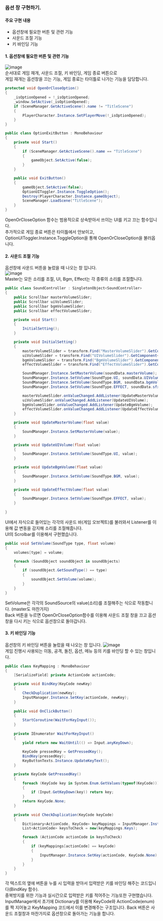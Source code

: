 ### 옵션 창 구현하기.    
#### 주요 구현 내용    
- 옵션창에 필요한 버튼 및 관련 기능
- 사운드 조절 기능
- 키 바인딩 기능

#### 1. 옵션창에 필요한 버튼 및 관련 기능 
![image](https://github.com/user-attachments/assets/a5b0258e-ff23-4e12-bd01-6c137872231a)    
순서대로 게임 재개, 사운드 조절, 키 바인딩, 게임 종료 버튼으로    
게임 재개는 옵션창을 끄는 기능, 게임 종료는 타이틀로 나가는 기능을 담당합니다.    
```csharp
protected void OpenOrCloseOption()
{
    _isOptionOpened = !_isOptionOpened;
    _window.SetActive(_isOptionOpened);
    if (SceneManager.GetActiveScene().name != "TitleScene")
    {
        PlayerCharacter.Instance.SetPlayerMove(!_isOptionOpened);
    }
}
```
```csharp
public class OptionExitButton : MonoBehaviour
{
    private void Start()
    {
        if (SceneManager.GetActiveScene().name == "TitleScene")
        {
            gameObject.SetActive(false);
        }
    }

    public void ExitButton()
    {
        gameObject.SetActive(false);
        OptionUIToggler.Instance.ToggleOption();
        Destroy(PlayerCharacter.Instance.gameObject);
        SceneManager.LoadScene("TitleScene");
    }
}
```
OpenOrCloseOption 함수는 범용적으로 상속받아서 쓰이는 UI를 키고 끄는 함수입니다.    
추가적으로 게임 종료 버튼은 타이틀에서 안보이고, OptionUIToggler.Instance.ToggleOption을 통해 OpenOrCloseOption을 불러옵니다.


#### 2. 사운드 조절 기능    
옵션창에 사운드 버튼을 눌렀을 때 나오는 창 입니다.    
![image](https://github.com/user-attachments/assets/1ac9106d-8b54-4a08-83cd-5ad387e5b063)    
Master는 모든 소리를 조절, UI, Bgm, Effect는 각 종류의 소리를 조절합니다.
```csharp
public class SoundController : SingletonObject<SoundController>
{
    public Scrollbar masterVolumeSlider;
    public Scrollbar uiVolumeSlider;
    public Scrollbar bgmVolumeSlider;
    public Scrollbar effectVolumeSlider;

    private void Start()
    {
        InitialSetting();
    }

    private void InitialSetting()
    {
        masterVolumeSlider = transform.Find("MasterVolumeSlider").GetComponent<Scrollbar>();
        uiVolumeSlider = transform.Find("UIVolumeSlider").GetComponent<Scrollbar>();
        bgmVolumeSlider = transform.Find("BgmVolumeSlider").GetComponent<Scrollbar>();
        effectVolumeSlider = transform.Find("EffectVolumeSlider").GetComponent<Scrollbar>();

        SoundManager.Instance.SetMasterVolume(soundData.masterVolume);
        SoundManager.Instance.SetVolume(SoundType.UI, soundData.UIVolume);
        SoundManager.Instance.SetVolume(SoundType.BGM, soundData.bgmVolume);
        SoundManager.Instance.SetVolume(SoundType.EFFECT, soundData.sfxVolume);

        masterVolumeSlider.onValueChanged.AddListener(UpdateMasterVolume);
        uiVolumeSlider.onValueChanged.AddListener(UpdateUIVolume);
        bgmVolumeSlider.onValueChanged.AddListener(UpdateBgmVolume);
        effectVolumeSlider.onValueChanged.AddListener(UpdateEffectVolume);
    }

    private void UpdateMasterVolume(float value)
    {
        SoundManager.Instance.SetMasterVolume(value);
    }

    private void UpdateUIVolume(float value)
    {
        SoundManager.Instance.SetVolume(SoundType.UI, value);
    }

    private void UpdateBgmVolume(float value)
    {
        SoundManager.Instance.SetVolume(SoundType.BGM, value);
    }

    private void UpdateEffectVolume(float value)
    {
        SoundManager.Instance.SetVolume(SoundType.EFFECT, value);
    }
    
}
```
UI에서 자식으로 들어있는 각각의 사운드 바(게임 오브젝트)를 불러와서 Listener를 이용해 값 변동을 감지해 소리를 조절해줍니다.    
UI의 Scrolbar를 이용해서 구현했습니다.
```csharp
public void SetVolume(SoundType type, float volume)
{
    volumes[type] = volume;

    foreach (SoundObject soundObject in soundObjects)
    {
        if (soundObject.GetSoundType() == type)
        {
            soundObject.SetVolume(volume);
        }
    }
}
```
SetVolume은 각각의 SoundSource의 value(소리)를 조절해주는 식으로 작동합니다. (master도 마찬가지)    
Back 버튼을 누르면 OpenOrCloseOption함수를 이용해 사운드 조절 창을 끄고 옵션창을 다시 키는 식으로 옵션창으로 돌아갑니다.    


#### 3. 키 바인딩 기능    
옵션창의 키 바인딩 버튼을 눌렀을 때 나오는 창 입니다.
![image](https://github.com/user-attachments/assets/1834432d-71fd-4adb-975e-9216de94f3ae)    
게임 진행시 사용되는 이동, 공격, 돌진, 옵션, 메뉴 등의 키를 바인딩 할 수 있는 창입니다.    
```csharp
public class KeyMapping : MonoBehaviour
{
    [SerializeField] private ActionCode actionCode;

    private void BindKey(KeyCode newKey)
    {
        CheckDuplication(newKey);
        InputManager.Instance.SetKey(actionCode, newKey);
    }
    
    public void OnClickButton()
    {
        StartCoroutine(WaitForKeyInput());
    }
    
    private IEnumerator WaitForKeyInput()
    {
        yield return new WaitUntil(() => Input.anyKeyDown);
        
        KeyCode pressedKey = GetPressedKey();
        BindKey(pressedKey);
        KeyButtonTexts.Instance.UpdateKeyText();
    }

    private KeyCode GetPressedKey()
    {
        foreach (KeyCode key in System.Enum.GetValues(typeof(KeyCode)))
        {
            if (Input.GetKeyDown(key)) return key;
        }
        return KeyCode.None;
    }
    
    private void CheckDuplication(KeyCode keyCode)
    {
        Dictionary<ActionCode, KeyCode> keyMappings = InputManager.Instance.GetKeyActions();
        List<ActionCode> keysToCheck = new(keyMappings.Keys);

        foreach (ActionCode actionCode in keysToCheck)
        {
            if (keyMappings[actionCode] == keyCode)
            {
                InputManager.Instance.SetKey(actionCode, KeyCode.None);
            }
        }
    }
}
```
각 텍스트의 옆에 버튼을 누를 시 입력을 받아서 입력받은 키를 바인딩 해주는 코드입니다(BindKey 함수).    
중복방지를 위한 기능과 실시간으로 입력받은 키를 적어주는 기능또한 구현했습니다.    
InputManager에서 초기에 Dictionary를 이용해 KeyCode와 ActionCode(enum)를 짝 지어놓고 KeyMapping 코드에서 이를 변경해주는 구조입니다.
Back 버튼은 사운드 조절창과 마찬가지로 옵션창으로 돌아가는 기능을 합니다.
